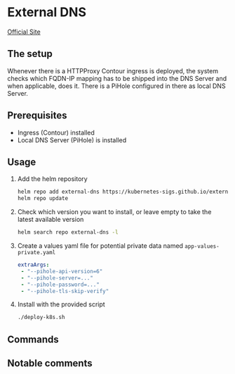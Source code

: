 # External DNS

[Official Site](https://github.com/kubernetes-sigs/external-dns)

## The setup

Whenever there is a HTTPProxy Contour ingress is deployed, the system checks which FQDN-IP mapping has to be shipped into the DNS Server and when applicable, does it. There is a PiHole configured in there as local DNS Server.

## Prerequisites

- Ingress (Contour) installed
- Local DNS Server (PiHole) is installed

## Usage

1. Add the helm repository

    ```bash
    helm repo add external-dns https://kubernetes-sigs.github.io/external-dns/
    helm repo update
    ```

2. Check which version you want to install, or leave empty to take the latest available version

    ```bash
    helm search repo external-dns -l
    ```

3. Create a values yaml file for potential private data named `app-values-private.yaml`

    ```yaml
    extraArgs:
     - "--pihole-api-version=6"
     - "--pihole-server=..."
     - "--pihole-password=..."
     - "--pihole-tls-skip-verify"
    ```

4. Install with the provided script

    ```bash
    ./deploy-k8s.sh
    ```

## Commands

## Notable comments
